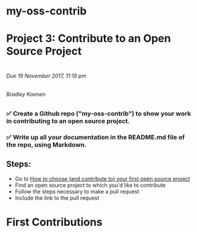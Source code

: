 # my-oss-contrib

# Project 3: Contribute to an Open Source Project <h1>
###### Due 19 November 2017, 11:19 pm <h6>
###### Bradley Koenen <h6>
### ✅ Create a Github repo ("my-oss-contrib") to show your work in contributing to an open source project. <h3>
### ✅ Write up all your documentation in the README.md file of the repo, using Markdown. <h3>
## Steps:
- Go to <a href="https://github.com/collections/choosing-projects/" target="_blank">How to choose (and contribute to) your       first open source project</a>
- Find an open source project to which you'd like to contribute
- Follow the steps necessary to make a pull request
- Include the link to the pull request
# First Contributions
